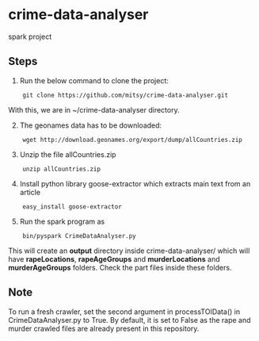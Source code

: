 # crime-data-analyser
spark project

Steps
-----
1. Run the below command to clone the project:
```
	git clone https://github.com/mitsy/crime-data-analyser.git
```	
With this, we are in ~/crime-data-analyser directory.

2. The geonames data has to be downloaded:
```	
	wget http://download.geonames.org/export/dump/allCountries.zip
```

3. Unzip the file allCountries.zip
```
	unzip allCountries.zip
```

4. Install python library goose-extractor which extracts main text from an article
```	
	easy_install goose-extractor
```
5. Run the spark program as
```
	bin/pyspark CrimeDataAnalyser.py
```

This will create an **output** directory inside crime-data-analyser/ which will have **rapeLocations**, **rapeAgeGroups** and **murderLocations** and **murderAgeGroups** folders. Check the part files inside these folders.

Note
----
To run a fresh crawler, set the second argument in processTOIData() in CrimeDataAnalyser.py to True. By default, it is set to False as the rape and murder crawled files are already present in this repository.
